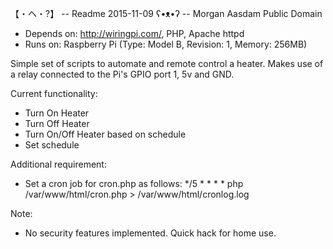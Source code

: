 【・ヘ・?】 -- Readme
 2015-11-09
 ʕ•ᴥ•ʔ -- Morgan Aasdam
 Public Domain

- Depends on: http://wiringpi.com/, PHP, Apache httpd
- Runs on: Raspberry Pi (Type: Model B, Revision: 1, Memory: 256MB)

Simple set of scripts to automate and remote control a heater.
Makes use of a relay connected to the Pi's GPIO port 1, 5v and GND.

Current functionality:
- Turn On Heater
- Turn Off Heater
- Turn On/Off Heater based on schedule
- Set schedule

Additional requirement:
- Set a cron job for cron.php as follows:
*/5 * * * * php /var/www/html/cron.php > /var/www/html/cronlog.log

Note:
- No security features implemented. Quick hack for home use.
